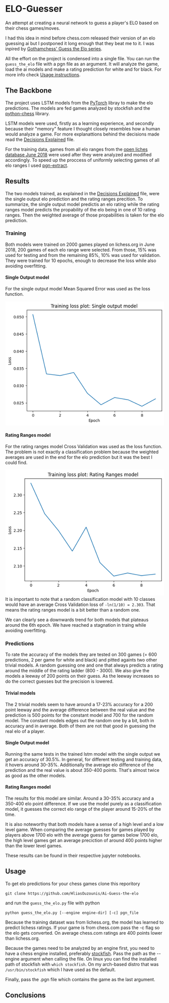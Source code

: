 # ELO-Guesser
An attempt at creating a neural network to guess a player's ELO based on their chess games/moves.

I had this idea in mind before chess.com released their version of an elo guessing ai but I postponed it long enough that they beat me to it. I was inpired by [Gothamchess' Guess the Elo series](https://www.youtube.com/watch?v=0baCL9wwJTA&list=PLBRObSmbZluRiGDWMKtOTJiLy3q0zIfd7).

All the effort on the project is condensed into a single file. You can run the `guess_the_elo` file with a pgn file as an argument. It will analyze the game, load the ai models and make a rating prediction for white and for black. For more info check [Usage instructions](#Usage).

## The Backbone
The project uses LSTM models from the [PyTorch](https://pytorch.org) libray to make the elo predictions. The models are fed games analyzed by stockfish and the [python-chess](https://python-chess.readthedocs.io/en/latest/#) library.

LSTM models were used, firstly as a learning experience, and secondly because their "memory" feature I thought closely resembles how a human would analyze a game. For more explanattions behind the decisions made read the [Decisions Explained](models/Decisions_explained.md) file. 

For the training data, games from all elo ranges from the [open liches database June 2018](https://database.lichess.org/) were used after they were analyzed and modified accordingly. To speed up the proccess of uniformly selecting games of all elo ranges I used [pgn-extract](https://www.cs.kent.ac.uk/people/staff/djb/pgn-extract/).

## Results
The two models trained, as explained in the [Decisions Explained](models/Decisions_explained.md) file, were the single output elo prediction and the rating ranges precition. To summarize, the single output model predictis an elo rating while the rating ranges model predicts the propability of the elo being in one of 10 rating ranges. Then the weighted average of those propabilities is taken for the elo prediction.  
### Training
Both models were trained on 2000 games played on lichess.org in June 2018, 200 games of each elo range were selected. From those, 15% was used for testing and from the remaining 85%, 10% was used for validation. They were trained for 10 epochs, enough to decrease the loss while also avoiding overfitting.
#### Single Output model
For the single output model Mean Squared Error was used as the loss function.


![loss plot](models/loss_plots/singe_output_model.png "training loss Single output model")

#### Rating Ranges model
For the rating ranges model Cross Validation was used as the loss function. The problem is not exactly a classification problem because the weighted averages are used in the end for the elo prediction but it was the best I could find.


![loss plot](models/loss_plots/rating_ranges_model.png "training loss Rating ranges model")
It is important to note that a random classification model with 10 classes would have an average Cross Validation loss of `-ln(1/10) = 2.303`. That means the rating ranges model is a bit better than a random one.


We can clearly see a downwards trend for both models that plateaus around the 6th epoch. We have reached a stagnation in traing while avoiding overfitting.


### Predictions


To rate the accuracy of the models they are tested on 300 games (= 600 predictions, 2 per game for white and black) and pitted againts two other trivial models. A random guessing one and one that always predicts a rating around the middle of the rating ladder (800 - 3000). We also give the models a leeway of 200 points on their guess. As the leeway increases so do the correct guesses but the precision is lowered.


#### Trivial models


The 2 trivial models seem to have around a 17-23% accuracy for a 200 point leeway and the average difference between the real value and the prediction is 500 points for the constant model and 700 for the random model. The constant models edges out the random one by a bit, both in accuracy and in average. Both of them are not that good in guessing the real elo of a player.


#### Single Output model


Running the same tests in the trained lstm model with the single output we get an accuracy of 30.5%. In general, for different testing and training data, it hovers around 30-35%. Additionally the average elo difference of the prediction and the real value is about 350-400 points. That's almost twice as good as the other models.


#### Rating Ranges model


The results for this model are similar. Around a 30-35% accuracy and a 350-400 elo point difference. If we use the model purely as a classification model, it guesses the correct elo range of the player around 15-20% of the time.

It is also noteworthy that both models have a sense of a high level and a low level game. When comparing the average guesses for games played by players above 1700 elo with the average guess for games below 1700 elo, the high level games get an average preciction of around 400 points higher than the lower level games. 

These results can be found in their respective jupyter notebooks.


## Usage
To get elo predictions for your chess games clone this reporitory
```
git clone https://github.com/HliasOuzounis/Ai-Guess-the-elo
```
and run the `guess_the_elo.py` file with python
```
python guess_the_elo.py [--engine engine-dir] [-c] pgn_file
```
Because the training dataset was from lichess.org, the model has learned to predict lichess ratings. If your game is from chess.com pass the -c flag so the elo gets converted. On average chess.com ratings are 400 points lower than lichess.org.


Because the games need to be analyzed by an engine first, you need to have a chess engine installed, preferably [stockfish](https://stockfishchess.org/download/). Pass the path as the --engine argument when calling the file. On linux you can find the installed path of stockfish with `which stockfish`. On my arch-based distro that was `/usr/bin/stockfish` which I have used as the default.


Finally, pass the .pgn file which contains the game as the last argument. 


## Conclusions
